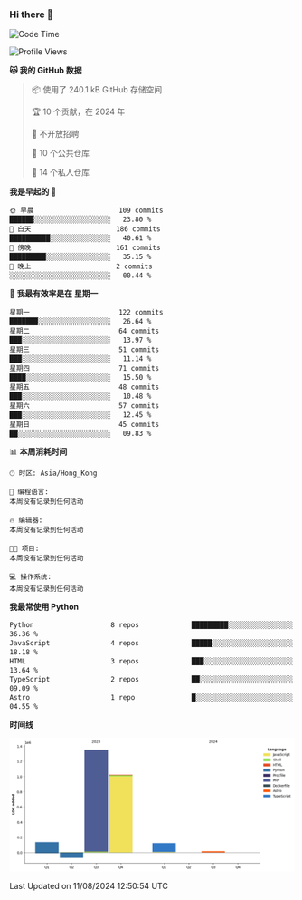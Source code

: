 ### Hi there 👋

<!--
**Mrzqd/Mrzqd** is a ✨ _special_ ✨ repository because its `README.md` (this file) appears on your GitHub profile.

Here are some ideas to get you started:

- 🔭 I’m currently working on ...
- 🌱 I’m currently learning ...
- 👯 I’m looking to collaborate on ...
- 🤔 I’m looking for help with ...
- 💬 Ask me about ...
- 📫 How to reach me: ...
- 😄 Pronouns: ...
- ⚡ Fun fact: ...
-->
<!--START_SECTION:waka-->
![Code Time](http://img.shields.io/badge/Code%20Time-260%20hrs%2011%20mins-blue)

![Profile Views](http://img.shields.io/badge/%E4%B8%AA%E4%BA%BA%E8%B5%84%E6%96%99%E8%A7%82%E7%9C%8B%E6%AC%A1%E6%95%B0-17-blue)

**🐱 我的 GitHub 数据** 

> 📦  使用了 240.1 kB GitHub 存储空间 
 > 
> 🏆 10 个贡献，在 2024 年
 > 
> 🚫 不开放招聘
 > 
> 📜 10 个公共仓库 
 > 
> 🔑 14 个私人仓库 
 > 
**我是早起的 🐤** 

```text
🌞 早晨                     109 commits         ██████░░░░░░░░░░░░░░░░░░░   23.80 % 
🌆 白天                     186 commits         ██████████░░░░░░░░░░░░░░░   40.61 % 
🌃 傍晚                     161 commits         █████████░░░░░░░░░░░░░░░░   35.15 % 
🌙 晚上                     2 commits           ░░░░░░░░░░░░░░░░░░░░░░░░░   00.44 % 
```
📅 **我最有效率是在 星期一** 

```text
星期一                      122 commits         ███████░░░░░░░░░░░░░░░░░░   26.64 % 
星期二                      64 commits          ███░░░░░░░░░░░░░░░░░░░░░░   13.97 % 
星期三                      51 commits          ███░░░░░░░░░░░░░░░░░░░░░░   11.14 % 
星期四                      71 commits          ████░░░░░░░░░░░░░░░░░░░░░   15.50 % 
星期五                      48 commits          ███░░░░░░░░░░░░░░░░░░░░░░   10.48 % 
星期六                      57 commits          ███░░░░░░░░░░░░░░░░░░░░░░   12.45 % 
星期日                      45 commits          ██░░░░░░░░░░░░░░░░░░░░░░░   09.83 % 
```


📊 **本周消耗时间** 

```text
🕑︎ 时区: Asia/Hong_Kong

💬 编程语言: 
本周没有记录到任何活动

🔥 编辑器: 
本周没有记录到任何活动

🐱‍💻 项目: 
本周没有记录到任何活动

💻 操作系统: 
本周没有记录到任何活动
```

**我最常使用 Python** 

```text
Python                   8 repos             █████████░░░░░░░░░░░░░░░░   36.36 % 
JavaScript               4 repos             █████░░░░░░░░░░░░░░░░░░░░   18.18 % 
HTML                     3 repos             ███░░░░░░░░░░░░░░░░░░░░░░   13.64 % 
TypeScript               2 repos             ██░░░░░░░░░░░░░░░░░░░░░░░   09.09 % 
Astro                    1 repo              █░░░░░░░░░░░░░░░░░░░░░░░░   04.55 % 
```



**时间线**

![Lines of Code chart](https://raw.githubusercontent.com/Mrzqd/Mrzqd/main/assets/bar_graph.png)


 Last Updated on 11/08/2024 12:50:54 UTC
<!--END_SECTION:waka-->
